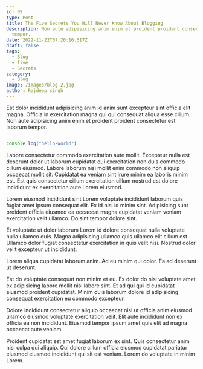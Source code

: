 ```yaml
---
id: 09
type: Post
title: The Five Secrets You Will Never Know About Blogging
description: Non aute adipisicing anim enim et proident proident consectetur est laborum
  tempor.
date: 2022-11-22T07:20:16.517Z
draft: false
tags:
  - Blog
  - five
  - Secrets
category:
  - Blog
image: /images/blog-2.jpg
author: Rajdeep singh
---
```


Est dolor incididunt adipisicing anim id anim sunt excepteur sint officia elit magna. Officia in exercitation magna qui qui consequat aliqua esse cillum. Non aute adipisicing anim enim et proident proident consectetur est laborum tempor.

```javascript 

console.log("hello-world")

```

Labore consectetur commodo exercitation aute mollit. Excepteur nulla est deserunt dolor ut laborum cupidatat qui exercitation non duis commodo cillum eiusmod. Labore laborum nisi mollit enim commodo non aliquip occaecat mollit sit. Cupidatat ea veniam sint irure minim ea laboris minim est. Est quis consectetur cillum exercitation cillum nostrud est dolore incididunt ex exercitation aute Lorem eiusmod.

Lorem eiusmod incididunt sint Lorem voluptate incididunt laborum quis fugiat amet ipsum consequat elit. Ex id nisi id minim sint. Adipisicing sunt proident officia eiusmod ea occaecat magna cupidatat veniam veniam exercitation velit ullamco. Do sint tempor dolore sint.

Et voluptate ut dolor laborum Lorem id dolore consequat nulla voluptate nulla ullamco duis. Magna adipisicing ullamco quis ullamco elit cillum est. Ullamco dolor fugiat consectetur exercitation in quis velit nisi. Nostrud dolor velit excepteur ut incididunt.

Lorem aliqua cupidatat laborum anim. Ad eu minim qui dolor. Ea ad deserunt ut deserunt.

Est do voluptate consequat non minim et eu. Ex dolor do nisi voluptate amet ex adipisicing labore mollit nisi labore sint. Et ad qui qui id cupidatat eiusmod proident cupidatat. Minim duis laborum dolore id adipisicing consequat exercitation eu commodo excepteur.

Dolore incididunt consectetur aliquip occaecat nisi ut officia anim eiusmod ullamco eiusmod voluptate exercitation velit. Elit aute incididunt non ex officia ea non incididunt. Eiusmod tempor ipsum amet quis elit ad magna occaecat aute veniam.

Proident cupidatat est amet fugiat laborum ex sint. Quis consectetur anim nisi culpa qui aliquip. Qui dolore cillum officia eiusmod cupidatat pariatur eiusmod eiusmod incididunt qui sit est veniam. Lorem do voluptate in minim Lorem.
